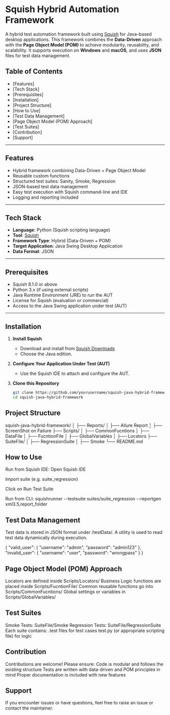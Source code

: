 # Squish Hybrid Automation Framework

A hybrid test automation framework built using [Squish](https://www.froglogic.com/squish/) for Java-based desktop applications. This framework combines the **Data-Driven** approach with the **Page Object Model (POM)** to achieve modularity, reusability, and scalability. It supports execution on **Windows** and **macOS**, and uses **JSON** files for test data management.



## Table of Contents

- [Features]
- [Tech Stack]
- [Prerequisites]
- [Installation]
- [Project Structure]
- [How to Use]
- [Test Data Management]
- [Page Object Model (POM) Approach]
- [Test Suites]
- [Contribution]
- [Support]

---

## Features

- Hybrid framework combining Data-Driven + Page Object Model
- Reusable custom functions
- Structured test suites: Sanity, Smoke, Regression
- JSON-based test data management
- Easy test execution with Squish command-line and IDE
- Logging and reporting included

---

## Tech Stack

- **Language**: Python (Squish scripting language)
- **Tool**: [Squish](https://www.froglogic.com/squish/)
- **Framework Type**: Hybrid (Data-Driven + POM)
- **Target Application**: Java Swing Desktop Application
- **Data Format**: JSON

---

## Prerequisites

- Squish 8.1.0 or above
- Python 3.x (if using external scripts)
- Java Runtime Environment (JRE) to run the AUT
- License for Squish (evaluation or commercial)
- Access to the Java Swing application under test (AUT)

---

## Installation

1. **Install Squish**
   - Download and install from [Squish Downloads](https://www.froglogic.com/squish/download/)
   - Choose the Java edition.

2. **Configure Your Application Under Test (AUT)**
   - Use the Squish IDE to attach and configure the AUT.

3. **Clone this Repository**
   ```bash
   git clone https://github.com/yourusername/squish-java-hybrid-framework.git
   cd squish-java-hybrid-framework

## Project Structure

squish-java-hybrid-framework/
│
├── Reports/
│   ├── Allure Report
│   ├── ScreenShot on Failure
├── Scripts/
│   ├── CommonFucntions
│   ├── DataFile
│   ├── FucntionFile
│   ├── GlobalVariables
│   ├── Locators
├── SuiteFile/
│   ├── RegressionSuite
│   ├── Smoke
└── README.md

## How to Use

Run from Squish IDE:
Open Squish IDE

Import suite (e.g. suite_regression)

Click on Run Test Suite

Run from CLI:
squishrunner --testsuite suites/suite_regression --reportgen xml3.5,report_folder


## Test Data Management

Test data is stored in JSON format under /testData/.
A utility is used to read test data dynamically during execution.

{
  "valid_user": {
    "username": "admin",
    "password": "admin123"
  },
  "invalid_user": {
    "username": "user",
    "password": "wrongpass"
  }
}


## Page Object Model (POM) Approach

Locators are defined inside Scripts/Locators/
Business Logic functions are placed inside Scripts/FucntionFile/
Common reusable functions go into Scripts/CommonFucntions/
Global settings or variables in Scripts/GlobalVariables/


## Test Suites

Smoke Tests: SuiteFile/Smoke
Regression Tests: SuiteFile/RegressionSuite
Each suite contains:
.test files for test cases
test.py (or appropriate scripting file) for logic

## Contribution

Contributions are welcome! Please ensure:
Code is modular and follows the existing structure
Tests are written with data-driven and POM principles in mind
Proper documentation is included with new features

## Support
If you encounter issues or have questions, feel free to raise an issue or contact the maintainer.

